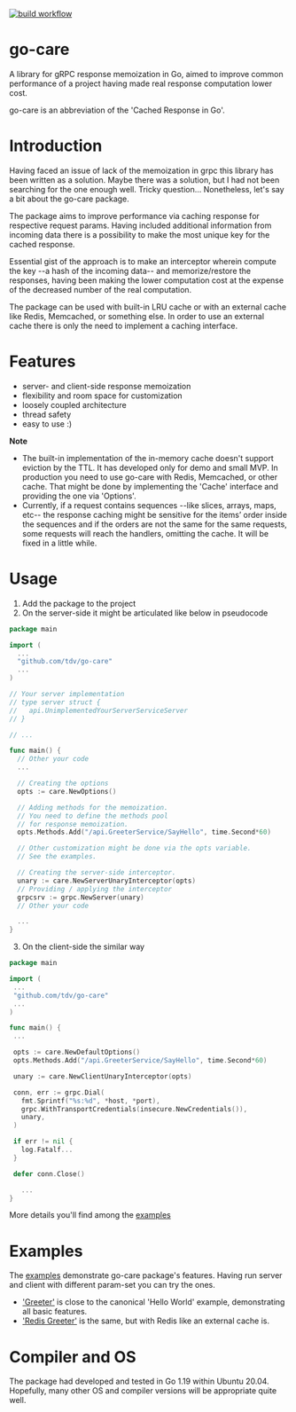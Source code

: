 [![build workflow](https://github.com/tdv/go-care/actions/workflows/main.yml/badge.svg?event=push)](https://github.com/tdv/go-care/actions)

# go-care
A library for gRPC response memoization in Go, aimed to improve common performance of a project having made real response computation lower cost.  

go-care is an abbreviation of the 'Cached Response in Go'.  

# Introduction
Having faced an issue of lack of the memoization in grpc this library has been written as a solution. Maybe there was a solution, but I had not been searching for the one enough well. Tricky question... Nonetheless, let's say a bit about the go-care package.    

The package aims to improve performance via caching response for respective request params. Having included additional information from incoming data there is a possibility to make the most unique key for the cached response.  

Essential gist of the approach is to make an interceptor wherein compute the key --a hash of the incoming data-- and memorize/restore the responses, having been making the lower computation cost at the expense of the decreased number of the real computation.      

The package can be used with built-in LRU cache or with an external cache like Redis, Memcached, or something else. In order to use an external cache there is only the need to implement a caching interface.

# Features
- server- and client-side response memoization
- flexibility and room space for customization
- loosely coupled architecture
- thread safety
- easy to use :)

**Note**
- The built-in implementation of the in-memory cache doesn't support eviction by the TTL. It has developed only for demo and small MVP. In production you need to use go-care with Redis, Memcached, or other cache. That might be done by implementing the 'Cache' interface and providing the one via 'Options'.
- Currently, if a request contains sequences --like slices, arrays, maps, etc-- the response caching might be sensitive for the items’ order inside the sequences and if the orders are not the same for the same requests, some requests will reach the handlers, omitting the cache. It will be fixed in a little while.  

# Usage
1. Add the package to the project
2. On the server-side it might be articulated like below in pseudocode
```go
package main

import (
  ...
  "github.com/tdv/go-care"
  ...
)

// Your server implementation
// type server struct {
//   api.UnimplementedYourServerServiceServer
// }

// ...

func main() {
  // Other your code
  ...

  // Creating the options
  opts := care.NewOptions()

  // Adding methods for the memoization. 
  // You need to define the methods pool 
  // for response memoization.
  opts.Methods.Add("/api.GreeterService/SayHello", time.Second*60)

  // Other customization might be done via the opts variable.
  // See the examples.

  // Creating the server-side interceptor.
  unary := care.NewServerUnaryInterceptor(opts)
  // Providing / applying the interceptor
  grpcsrv := grpc.NewServer(unary)
  // Other your code

  ...
}
```
3. On the client-side the similar way
 ```go
package main

import (
  ...
  "github.com/tdv/go-care"
  ...
)

func main() {
  ...

  opts := care.NewDefaultOptions()
  opts.Methods.Add("/api.GreeterService/SayHello", time.Second*60)

  unary := care.NewClientUnaryInterceptor(opts)

  conn, err := grpc.Dial(
    fmt.Sprintf("%s:%d", *host, *port),
    grpc.WithTransportCredentials(insecure.NewCredentials()),
    unary,
  )

  if err != nil {
    log.Fatalf...
  }

  defer conn.Close()

	...
}
```
More details you'll find among the [examples](https://github.com/tdv/go-care/tree/main/examples/greeter)
 
# Examples
The [examples](https://github.com/tdv/go-care/tree/main/examples) demonstrate go-care package's features. Having run server and client with different param-set you can try the ones.
- ['Greeter'](https://github.com/tdv/go-care/tree/main/examples/greeter) is close to the canonical 'Hello World' example, demonstrating all basic features.    
- ['Redis Greeter'](https://github.com/tdv/go-care/tree/main/examples/redis_greeter) is the same, but with Redis like an external cache is.   

# Compiler and OS
The package had developed and tested in Go 1.19 within Ubuntu 20.04. Hopefully, many other OS and compiler versions will be appropriate quite well.
